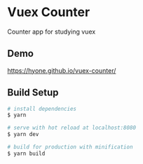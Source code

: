 # Vuex Counter

Counter app for studying vuex

## Demo

https://hyone.github.io/vuex-counter/

## Build Setup

``` bash
# install dependencies
$ yarn

# serve with hot reload at localhost:8080
$ yarn dev

# build for production with minification
$ yarn build
```